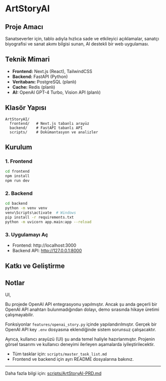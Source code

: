 # ArtStoryAI

## Proje Amacı

Sanatseverler için, tablo adıyla hızlıca sade ve etkileyici açıklamalar, sanatçı biyografisi ve sanat akımı bilgisi sunan, AI destekli bir web uygulaması.

## Teknik Mimari

- **Frontend:** Next.js (React), TailwindCSS
- **Backend:** FastAPI (Python)
- **Veritabanı:** PostgreSQL (planlı)
- **Cache:** Redis (planlı)
- **AI:** OpenAI GPT-4 Turbo, Vision API (planlı)

## Klasör Yapısı

```
ArtStoryAI/
  frontend/   # Next.js tabanlı arayüz
  backend/    # FastAPI tabanlı API
  scripts/    # Dokümantasyon ve analizler
```

## Kurulum

### 1. Frontend

```bash
cd frontend
npm install
npm run dev
```

### 2. Backend

```bash
cd backend
python -m venv venv
venv\Scripts\activate  # Windows
pip install -r requirements.txt
python -m uvicorn app.main:app --reload
```

### 3. Uygulamayı Aç

- Frontend: http://localhost:3000
- Backend API: http://127.0.0.1:8000

## Katkı ve Geliştirme

## Notlar
UI, 

Bu projede OpenAI API entegrasyonu yapılmıştır. Ancak şu anda geçerli bir OpenAI API anahtarı bulunmadığından dolayı, demo sırasında hikaye üretimi çalışmayabilir.

Fonksiyonlar `features/openai_story.py` içinde yapılandırılmıştır. Gerçek bir OpenAI API key `.env` dosyasına eklendiğinde sistem sorunsuz çalışacaktır.

Ayrıca, kullanıcı arayüzü (UI) şu anda temel haliyle hazırlanmıştır. Projenin görsel tasarımı ve kullanıcı deneyimi ilerleyen aşamalarda iyileştirilecektir.

- Tüm tasklar için: `scripts/master_task_list.md`
- Frontend ve backend için ayrı README dosyalarına bakınız.

---

Daha fazla bilgi için: [scripts/ArtStoryAI-PRD.md](scripts/ArtStoryAI-PRD.md)
